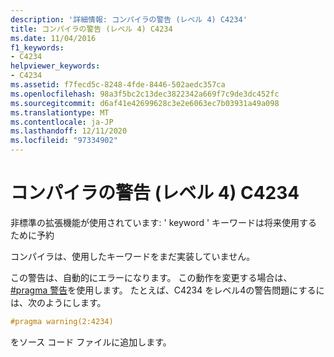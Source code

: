 ```yaml
---
description: '詳細情報: コンパイラの警告 (レベル 4) C4234'
title: コンパイラの警告 (レベル 4) C4234
ms.date: 11/04/2016
f1_keywords:
- C4234
helpviewer_keywords:
- C4234
ms.assetid: f7fecd5c-8248-4fde-8446-502aedc357ca
ms.openlocfilehash: 98a3f5bc2c13dec3822342a669f7c9de3dc452fc
ms.sourcegitcommit: d6af41e42699628c3e2e6063ec7b03931a49a098
ms.translationtype: MT
ms.contentlocale: ja-JP
ms.lasthandoff: 12/11/2020
ms.locfileid: "97334902"
---
```

# <a name="compiler-warning-level-4-c4234"></a>コンパイラの警告 (レベル 4) C4234

非標準の拡張機能が使用されています: ' keyword ' キーワードは将来使用するために予約

コンパイラは、使用したキーワードをまだ実装していません。

この警告は、自動的にエラーになります。 この動作を変更する場合は、 [#pragma 警告](../../preprocessor/warning.md)を使用します。 たとえば、C4234 をレベル4の警告問題にするには、次のようにします。

```cpp
#pragma warning(2:4234)
```

をソース コード ファイルに追加します。
